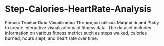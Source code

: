 # Step-Calories-HeartRate-Analysis
Fitness Tracker Data Visualization This project utilizes Matplotlib and Plotly to create interactive visualizations of fitness data. The dataset includes information on various fitness metrics such as steps walked, calories burned, hours slept, and heart rate over time.

